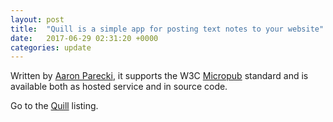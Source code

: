 ```yaml
---
layout: post
title:  "Quill is a simple app for posting text notes to your website"
date:   2017-06-29 02:31:20 +0000
categories: update
---
```


Written by <a href="https://aaronparecki.com/">Aaron Parecki</a>, it supports the
 W3C <a href="https://indieweb.org/micropub">Micropub</a> standard and is available
 both as hosted service and in source code.

Go to the <a href="/products/#Quill">Quill</a> listing.

